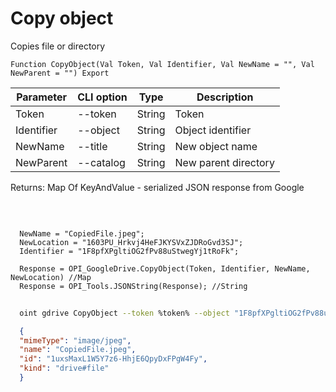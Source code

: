 ﻿---
sidebar_position: 7
---

# Copy object
 Copies file or directory



`Function CopyObject(Val Token, Val Identifier, Val NewName = "", Val NewParent = "") Export`

  | Parameter | CLI option | Type | Description |
  |-|-|-|-|
  | Token | --token | String | Token |
  | Identifier | --object | String | Object identifier |
  | NewName | --title | String | New object name |
  | NewParent | --catalog | String | New parent directory |

  
  Returns:  Map Of KeyAndValue - serialized JSON response from Google

<br/>




```bsl title="Code example"
  
  NewName = "CopiedFile.jpeg";
  NewLocation = "1603PU_Hrkvj4HeFJKYSVxZJDRoGvd3SJ";
  Identifier = "1F8pfXPgltiOG2fPv88uStwegYj1tRoFk";
  
  Response = OPI_GoogleDrive.CopyObject(Token, Identifier, NewName, NewLocation) //Map
  Response = OPI_Tools.JSONString(Response); //String
```



```sh title="CLI command example"
    
  oint gdrive CopyObject --token %token% --object "1F8pfXPgltiOG2fPv88uStwegYj1tRoFk" --title %title% --catalog %catalog%

```

```json title="Result"
  {
  "mimeType": "image/jpeg",
  "name": "CopiedFile.jpeg",
  "id": "1uxsMaxL1W5Y7z6-HhjE6QpyDxFPgW4Fy",
  "kind": "drive#file"
  }

```
